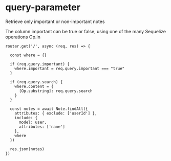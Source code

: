 # query-parameter

Retrieve only important or non-important notes

The column important can be true or false, using one of the many Sequelize operations Op.in 

```
router.get('/', async (req, res) => {
  
  const where = {}

  if (req.query.important) {
    where.important = req.query.important === "true"
  }

  if (req.query.search) {
    where.content = {
      [Op.substring]: req.query.search
    }
  }

  const notes = await Note.findAll({
    attributes: { exclude: ['userId'] },
    include: {
      model: user,
      attributes: ['name']
    },
    where
  })

  res.json(notes)
})

```


